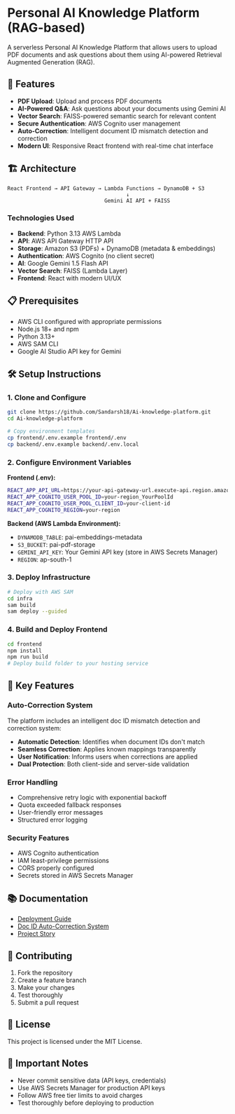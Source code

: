 # Personal AI Knowledge Platform (RAG-based)

A serverless Personal AI Knowledge Platform that allows users to upload PDF documents and ask questions about them using AI-powered Retrieval Augmented Generation (RAG).

## 🚀 Features
- **PDF Upload**: Upload and process PDF documents
- **AI-Powered Q&A**: Ask questions about your documents using Gemini AI
- **Vector Search**: FAISS-powered semantic search for relevant content
- **Secure Authentication**: AWS Cognito user management
- **Auto-Correction**: Intelligent document ID mismatch detection and correction
- **Modern UI**: Responsive React frontend with real-time chat interface

## 🏗️ Architecture

```
React Frontend → API Gateway → Lambda Functions → DynamoDB + S3
                                      ↓
                               Gemini AI API + FAISS
```

### Technologies Used
- **Backend**: Python 3.13 AWS Lambda
- **API**: AWS API Gateway HTTP API  
- **Storage**: Amazon S3 (PDFs) + DynamoDB (metadata & embeddings)
- **Authentication**: AWS Cognito (no client secret)
- **AI**: Google Gemini 1.5 Flash API
- **Vector Search**: FAISS (Lambda Layer)
- **Frontend**: React with modern UI/UX

## 📋 Prerequisites
- AWS CLI configured with appropriate permissions
- Node.js 18+ and npm
- Python 3.13+
- AWS SAM CLI
- Google AI Studio API key for Gemini

## 🛠️ Setup Instructions

### 1. Clone and Configure
```bash
git clone https://github.com/Sandarsh18/Ai-knowledge-platform.git
cd Ai-knowledge-platform

# Copy environment templates
cp frontend/.env.example frontend/.env
cp backend/.env.example backend/.env.local
```

### 2. Configure Environment Variables

**Frontend (.env):**
```bash
REACT_APP_API_URL=https://your-api-gateway-url.execute-api.region.amazonaws.com
REACT_APP_COGNITO_USER_POOL_ID=your-region_YourPoolId
REACT_APP_COGNITO_USER_POOL_CLIENT_ID=your-client-id
REACT_APP_COGNITO_REGION=your-region
```

**Backend (AWS Lambda Environment):**
- `DYNAMODB_TABLE`: pai-embeddings-metadata
- `S3_BUCKET`: pai-pdf-storage
- `GEMINI_API_KEY`: Your Gemini API key (store in AWS Secrets Manager)
- `REGION`: ap-south-1

### 3. Deploy Infrastructure
```bash
# Deploy with AWS SAM
cd infra
sam build
sam deploy --guided
```

### 4. Build and Deploy Frontend
```bash
cd frontend
npm install
npm run build
# Deploy build folder to your hosting service
```

## 🔧 Key Features

### Auto-Correction System
The platform includes an intelligent doc ID mismatch detection and correction system:
- **Automatic Detection**: Identifies when document IDs don't match
- **Seamless Correction**: Applies known mappings transparently
- **User Notification**: Informs users when corrections are applied
- **Dual Protection**: Both client-side and server-side validation

### Error Handling
- Comprehensive retry logic with exponential backoff
- Quota exceeded fallback responses
- User-friendly error messages
- Structured error logging

### Security Features
- AWS Cognito authentication
- IAM least-privilege permissions
- CORS properly configured
- Secrets stored in AWS Secrets Manager

## 📚 Documentation
- [Deployment Guide](DEPLOYMENT-GUIDE.md)
- [Doc ID Auto-Correction System](DOC-ID-AUTO-CORRECTION.md)
- [Project Story](PROJECT-STORY.md)

## 🤝 Contributing
1. Fork the repository
2. Create a feature branch
3. Make your changes
4. Test thoroughly
5. Submit a pull request

## 📄 License
This project is licensed under the MIT License.

## 🚨 Important Notes
- Never commit sensitive data (API keys, credentials)
- Use AWS Secrets Manager for production API keys
- Follow AWS free tier limits to avoid charges
- Test thoroughly before deploying to production
